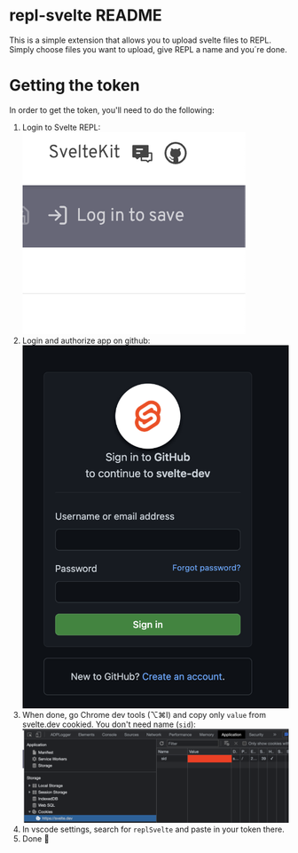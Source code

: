 # repl-svelte README

This is a simple extension that allows you to upload svelte files to REPL. Simply choose files you want to upload, give REPL a name and you´re done. 

# Getting the token

In order to get the token, you'll need to do the following: 

1. Login to Svelte REPL: ![alt text](https://github.com/SafetZahirovic/vscode-svelte-repl-uploader/blob/main/assets/login.png?raw=true)
2. Login and authorize app on github: ![alt text](https://github.com/SafetZahirovic/vscode-svelte-repl-uploader/blob/main/assets/authorize.png?raw=true)
3. When done, go Chrome dev tools (⌥⌘I) and copy only `value` from svelte.dev cookied. You don't need name (`sid`): ![alt text](https://github.com/SafetZahirovic/vscode-svelte-repl-uploader/blob/main/assets/token.png?raw=true)
4. In vscode settings, search for `replSvelte` and paste in your token there.
5. Done 🥳